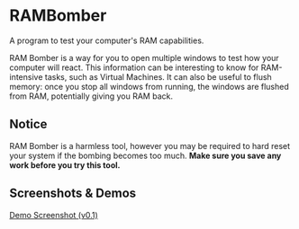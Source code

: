 # RAMBomber
A program to test your computer's RAM capabilities.

RAM Bomber is a way for you to open multiple windows to test how your computer will react. This information can be interesting to know for RAM-intensive tasks, such as Virtual Machines. It can also be useful to flush memory: once you stop all windows from running, the windows are flushed from RAM, potentially giving you RAM back.

## Notice
RAM Bomber is a harmless tool, however you may be required to hard reset your system if the bombing becomes too much. **Make sure you save any work before you try this tool.**

## Screenshots & Demos
[Demo Screenshot (v0.1)](/screenshots/rambomber-gui-v0.1.PNG)
